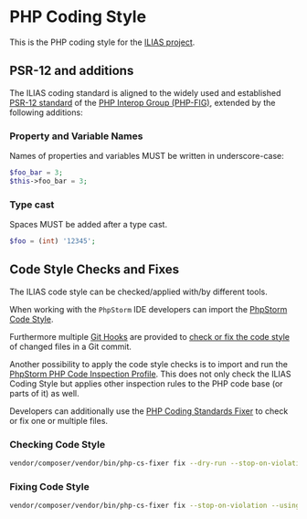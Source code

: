 # PHP Coding Style

This is the PHP coding style for the [ILIAS project](https://github.com/ILIAS-eLearning/ILIAS).

## PSR-12 and additions

The ILIAS coding standard is aligned to the widely used and established [PSR-12 standard](https://www.php-fig.org/psr/psr-12/)
of the [PHP Interop Group (PHP-FIG)](https://www.php-fig.org/), extended by the
following additions:

### Property and Variable Names

Names of properties and variables MUST be written in underscore-case:

```php
$foo_bar = 3;
$this->foo_bar = 3;

```

### Type cast

Spaces MUST be added after a type cast.

```php
$foo = (int) '12345';
```

## Code Style Checks and Fixes

The ILIAS code style can be checked/applied with/by different tools.

When working with the `PhpStorm` IDE developers can import the
[PhpStorm Code Style](./code-style-configs/php-storm.xml).

Furthermore multiple [Git Hooks](./git-hooks.md) are provided
to [check or fix the code style](https://github.com/ILIAS-eLearning/DeveloperTools/tree/master/git_hooks/hooks/code-style)
of changed files in a Git commit.

Another possibility to apply the code style checks is to import and run
the [PhpStorm PHP Code Inspection Profile](./inspection-configs/php-storm-php-inspections.xml).
This does not only check the ILIAS Coding Style but applies other inspection
rules to the PHP code base (or parts of it) as well. 

Developers can additionally use the [PHP Coding Standards Fixer](https://github.com/FriendsOfPHP/PHP-CS-Fixer)
to check or fix one or multiple files.

### Checking Code Style

```bash
vendor/composer/vendor/bin/php-cs-fixer fix --dry-run --stop-on-violation --using-cache=no --diff --config=./CI/PHP-CS-Fixer/code-format.php_cs [FILE]
```
### Fixing Code Style

```bash
vendor/composer/vendor/bin/php-cs-fixer fix --stop-on-violation --using-cache=no --diff --config=./CI/PHP-CS-Fixer/code-format.php_cs [FILE]
```
